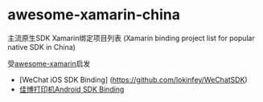 # awesome-xamarin-china
主流原生SDK Xamarin绑定项目列表 (Xamarin binding project list for popular native SDK in China)

受[awesome-xamarin](https://github.com/benoitjadinon/awesome-xamarin)启发

* [WeChat iOS SDK Binding] (https://github.com/lokinfey/WeChatSDK)
* [佳博打印机Android SDK Binding](https://github.com/jamesatgithub/GPrinterDroidBinding)

